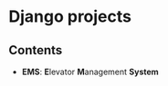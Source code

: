 <h1>Django projects</h1>
<h2>Contents</h2>
<ul>
  <li><b>EMS</b>: <b>E</b>levator <b>M</b>anagement <b>S<b>ystem</li>
</ul>